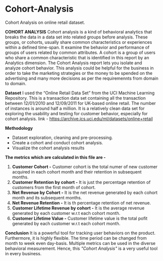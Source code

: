 # Cohort-Analysis
Cohort Analysis on online retail dataset.

**COHORT ANALYSIS** 
Cohort analysis is a kind of behavioral analytics that breaks the data in a data set into related groups before analysis. These groups, or cohorts, usually share common characteristics or experiences within a defined time-span. It examine the behavior and performance of groups of users related by common attributes. A cohort is a group of users who share a common characteristic that is identified in this report by an Analytics dimension. The Cohort Analysis report lets you isolate and analyze cohort behavior. 
This analysis could be helpful for the business in order to take the marketing strategies or the money to be spended on the advertising and many more decisions as per the requiremennts from domain to domain.
 
 **Dataset**
I used the “Online Retail Data Set” from the UCI Machine Learning Repository. This is a transaction data set containing all the transaction between 12/01/2010 and 12/09/2011 for UK-based online retail. The number of instances is around half a million. It is a relatively clean data set for exploring the usability and testing for customer behavior, especially for cohort analysis.
link - https://archive.ics.uci.edu/ml/datasets/online+retail 

**Methodology**
- Dataset exploration, cleaning and pre-processing.
- Create a cohort and conduct cohort analysis.
- Visualize the cohort analysis results
 
 **The metrics which are calculated in this file are -**
 1. **Customer Cohort -** Customer cohort is the total numer of new customer acquired in each cohort month and their retention in subsequent months.
 2. **Customer Retention by cohort -** It is just the percentage retention of customers from the first month of cohort.
 3. **Net Revenue by Cohort -** It is the net revenue generated by each cohort month and its subsequent months.
 4. **Net Revenue Retention -** It is th percentage retention of net revenue.
 5. **Customer Lifetime Revenue by cohort -** It is the average revenue generated by each customer w.r.t each cohort month.
 6. **Customer Lifetime Value -** Customer lifetime value is the total pofit generated by each customer w.r.t each cohort month.

**Conclusion**
It is a powerful tool for tracking user behaviors on the product. Furthermore, it is highly flexible. The time period can be changed from month to week even day-basis. Multiple metrics can be used in the diverse behavioral measurement.
Hence, this _"Cohort Analysis"_ is a very useful tool in every business.
